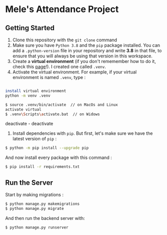# Mele's Attendance Project

## Getting Started

1. Clone this repository with the `git clone` command
1. Make sure you have `Python 3.8` and the `pip` package installed. You can add a `.python-version` file in your repository and write **3.8** in that file, to ensure that you will always be using that version in this workspace.
1. Create a **virtual environment** (if you don't rememember how to do it, check this [page][python-venv]!). I created one called `.venv`.
1. Activate the virtual environment. For example, if your virtual environment is named `.venv`, type :

```bash

install virtual environment
python -m venv .venv  

$ source .venv/bin/activate  // on MacOs and Linux
activate virtual
$ .venv\Scripts\activate.bat  // on Widows
```
deactivate - deactivate
1. Install dependencies with `pip`. But first, let's make sure we have the latest version of `pip` :

```bash
$ python -m pip install --upgrade pip
```

And now install every package with this command :

```bash
$ pip install -r requirements.txt
```

## Run the Server

Start by making migrations :

```bash
$ python manage.py makemigrations
$ python manage.py migrate
```

And then run the backend server with:

```bash
$ python manage.py runserver
```

[python-venv]: http://pacific-coding.commoncode.io/python-intro/create-a-venv/
